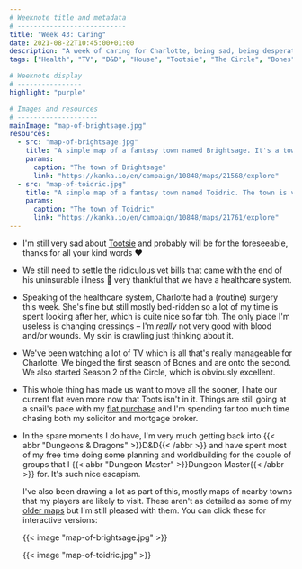 ```yaml
---
# Weeknote title and metadata
# ---------------------------
title: "Week 43: Caring"
date: 2021-08-22T10:45:00+01:00
description: "A week of caring for Charlotte, being sad, being desperate to move house, drawing D&D maps, and binge-watching Bones and The Circle."
tags: ["Health", "TV", "D&D", "House", "Tootsie", "The Circle", "Bones"]

# Weeknote display
# ----------------
highlight: "purple"

# Images and resources
# --------------------
mainImage: "map-of-brightsage.jpg"
resources:
  - src: "map-of-brightsage.jpg"
    title: "A simple map of a fantasy town named Brightsage. It's a town at the meeting of two rivers and has a large east–west trade route going through it."
    params:
      caption: "The town of Brightsage"
      link: "https://kanka.io/en/campaign/10848/maps/21568/explore"
  - src: "map-of-toidric.jpg"
    title: "A simple map of a fantasy town named Toidric. The town is very small, it's built on a crossroad so it's mostly a stop-off point for travellers."
    params:
      caption: "The town of Toidric"
      link: "https://kanka.io/en/campaign/10848/maps/21761/explore"
---
```


  * I'm still very sad about [Tootsie](/weeknotes/42/) and probably will be for the foreseeable, thanks for all your kind words :heart:
  
  * We still need to settle the ridiculous vet bills that came with the end of his uninsurable illness :grimacing: very thankful that we have a healthcare system.

  * Speaking of the healthcare system, Charlotte had a (routine) surgery this week. She's fine but still mostly bed-ridden so a lot of my time is spent looking after her, which is quite nice so far tbh. The only place I'm useless is changing dressings – I'm _really_ not very good with blood and/or wounds. My skin is crawling just thinking about it.

  * We've been watching a lot of TV which is all that's really manageable for Charlotte. We binged the first season of Bones and are onto the second. We also started Season 2 of the Circle, which is obviously excellent.

  * This whole thing has made us want to move all the sooner, I hate our current flat even more now that Toots isn't in it. Things are still going at a snail's pace with my [flat purchase](/tags/house/) and I'm spending far too much time chasing both my solicitor and mortgage broker.

  * In the spare moments I do have, I'm very much getting back into {{< abbr "Dungeons & Dragons" >}}D&amp;D{{< /abbr >}} and have spent most of my free time doing some planning and worldbuilding for the couple of groups that I {{< abbr "Dungeon Master" >}}Dungeon Master{{< /abbr >}} for. It's such nice escapism.
  
    I've also been drawing a lot as part of this, mostly maps of nearby towns that my players are likely to visit. These aren't as detailed as some of my [older maps](https://kanka.io/en/campaign/10848/maps/21623/explore) but I'm still pleased with them. You can click these for interactive versions:

    {{< image "map-of-brightsage.jpg" >}}

    {{< image "map-of-toidric.jpg" >}}
